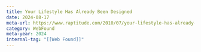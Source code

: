 ```yaml
---
title: Your Lifestyle Has Already Been Designed
date: 2024-08-17
meta-url: https://www.raptitude.com/2010/07/your-lifestyle-has-already-been-designed/
category: WebFound
meta-year: 2024
internal-tag: "[[Web Found]]"
---
```


